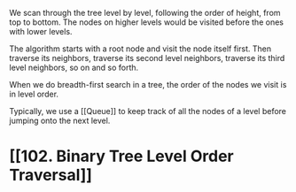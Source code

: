 We scan through the tree level by level, following the order of height, from top to bottom. The nodes on higher levels would be visited before the ones with lower levels.

The algorithm starts with a root node and visit the node itself first. Then traverse its neighbors, traverse its second level neighbors, traverse its third level neighbors, so on and so forth.

When we do breadth-first search in a tree, the order of the nodes we visit is in level order.

Typically, we use a [[Queue]] to keep track of all the nodes of a level before jumping onto the next level.
# [[102. Binary Tree Level Order Traversal]]